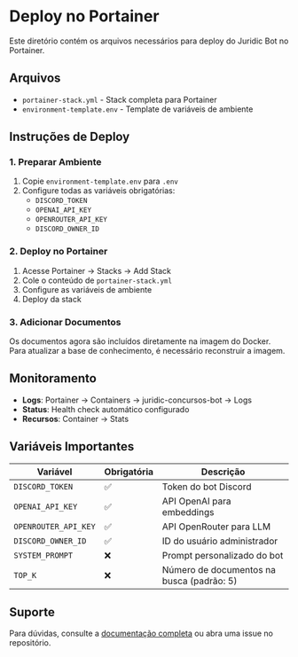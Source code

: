 # Deploy no Portainer

Este diretório contém os arquivos necessários para deploy do Juridic Bot no Portainer.

## Arquivos

- `portainer-stack.yml` - Stack completa para Portainer
- `environment-template.env` - Template de variáveis de ambiente

## Instruções de Deploy

### 1. Preparar Ambiente

1. Copie `environment-template.env` para `.env`
2. Configure todas as variáveis obrigatórias:
   - `DISCORD_TOKEN`
   - `OPENAI_API_KEY`
   - `OPENROUTER_API_KEY`
   - `DISCORD_OWNER_ID`

### 2. Deploy no Portainer

1. Acesse Portainer → Stacks → Add Stack
2. Cole o conteúdo de `portainer-stack.yml`
3. Configure as variáveis de ambiente
4. Deploy da stack

### 3. Adicionar Documentos

Os documentos agora são incluídos diretamente na imagem do Docker. Para atualizar a base de conhecimento, é necessário reconstruir a imagem.



## Monitoramento

- **Logs**: Portainer → Containers → juridic-concursos-bot → Logs
- **Status**: Health check automático configurado
- **Recursos**: Container → Stats

## Variáveis Importantes

| Variável | Obrigatória | Descrição |
|----------|-------------|-----------|
| `DISCORD_TOKEN` | ✅ | Token do bot Discord |
| `OPENAI_API_KEY` | ✅ | API OpenAI para embeddings |
| `OPENROUTER_API_KEY` | ✅ | API OpenRouter para LLM |
| `DISCORD_OWNER_ID` | ✅ | ID do usuário administrador |
| `SYSTEM_PROMPT` | ❌ | Prompt personalizado do bot |
| `TOP_K` | ❌ | Número de documentos na busca (padrão: 5) |

## Suporte

Para dúvidas, consulte a [documentação completa](../../docs/) ou abra uma issue no repositório.